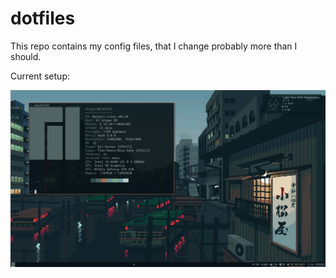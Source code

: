 # dotfiles

This repo contains my config files, that I change probably more than I should.

Current setup:

![neofetch](setup.png)
